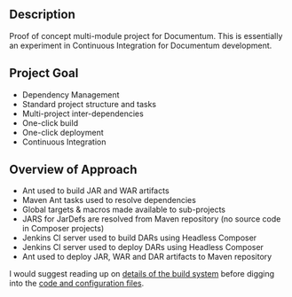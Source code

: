 ## Description ##
Proof of concept multi-module project for Documentum. This is essentially an experiment in Continuous Integration for Documentum development.

## Project Goal ##
  * Dependency Management
  * Standard project structure and tasks
  * Multi-project inter-dependencies
  * One-click build
  * One-click deployment
  * Continuous Integration

## Overview of Approach ##
  * Ant used to build JAR and WAR artifacts
  * Maven Ant tasks used to resolve dependencies
  * Global targets & macros made available to sub-projects
  * JARS for JarDefs are resolved from Maven repository (no source code in Composer projects)
  * Jenkins CI server used to build DARs using Headless Composer
  * Jenkins CI server used to deploy DARs using Headless Composer
  * Ant used to deploy JAR, WAR and DAR artifacts to Maven repository

I would suggest reading up on [details of the build system](http://code.google.com/p/dctm-multi-module/wiki/HowItWorks) before digging into the [code and configuration files](http://code.google.com/p/dctm-multi-module/source/checkout).